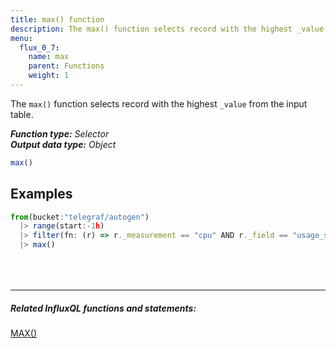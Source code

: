 ```yaml
---
title: max() function
description: The max() function selects record with the highest _value from the input table.
menu:
  flux_0_7:
    name: max
    parent: Functions
    weight: 1
---
```


The `max()` function selects record with the highest `_value` from the input table.

_**Function type:** Selector_  
_**Output data type:** Object_

```js
max()
```

## Examples
```js
from(bucket:"telegraf/autogen")
  |> range(start:-1h)
  |> filter(fn: (r) => r._measurement == "cpu" AND r._field == "usage_system")
  |> max()
```

<hr style="margin-top:4rem"/>

##### Related InfluxQL functions and statements:
[MAX()](/influxdb/latest/query_language/functions/#max)  

